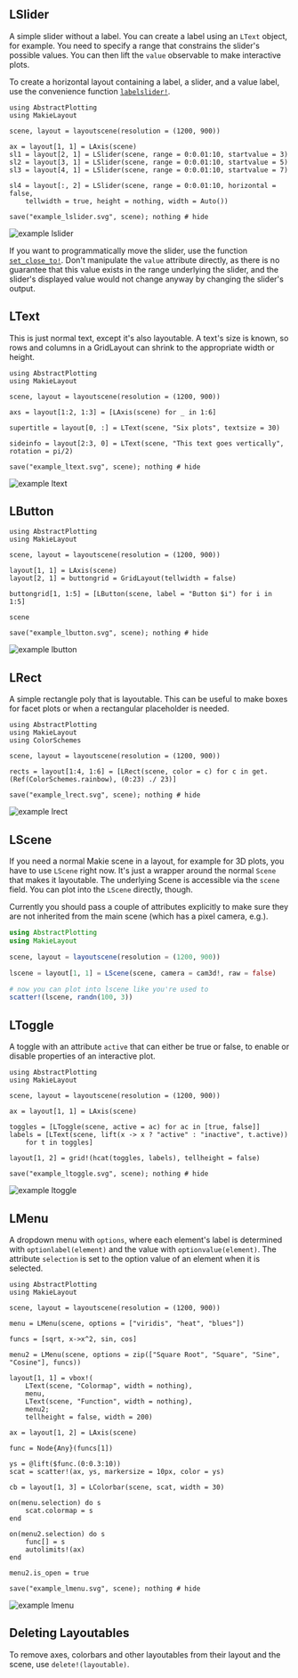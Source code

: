 ## LSlider

A simple slider without a label. You can create a label using an `LText` object,
for example. You need to specify a range that constrains the slider's possible values.
You can then lift the `value` observable to make interactive plots.

To create a horizontal layout containing a label, a slider, and a value label, use the convenience function [`labelslider!`](@ref).

```@example
using AbstractPlotting
using MakieLayout

scene, layout = layoutscene(resolution = (1200, 900))

ax = layout[1, 1] = LAxis(scene)
sl1 = layout[2, 1] = LSlider(scene, range = 0:0.01:10, startvalue = 3)
sl2 = layout[3, 1] = LSlider(scene, range = 0:0.01:10, startvalue = 5)
sl3 = layout[4, 1] = LSlider(scene, range = 0:0.01:10, startvalue = 7)

sl4 = layout[:, 2] = LSlider(scene, range = 0:0.01:10, horizontal = false,
    tellwidth = true, height = nothing, width = Auto())

save("example_lslider.svg", scene); nothing # hide
```

![example lslider](example_lslider.svg)

If you want to programmatically move the slider, use the function [`set_close_to!`](@ref).
Don't manipulate the `value` attribute directly, as there is no guarantee that
this value exists in the range underlying the slider, and the slider's displayed value would
not change anyway by changing the slider's output.

## LText

This is just normal text, except it's also layoutable. A text's size is known,
so rows and columns in a GridLayout can shrink to the appropriate width or height.

```@example
using AbstractPlotting
using MakieLayout

scene, layout = layoutscene(resolution = (1200, 900))

axs = layout[1:2, 1:3] = [LAxis(scene) for _ in 1:6]

supertitle = layout[0, :] = LText(scene, "Six plots", textsize = 30)

sideinfo = layout[2:3, 0] = LText(scene, "This text goes vertically", rotation = pi/2)

save("example_ltext.svg", scene); nothing # hide
```

![example ltext](example_ltext.svg)

## LButton

```@example
using AbstractPlotting
using MakieLayout

scene, layout = layoutscene(resolution = (1200, 900))

layout[1, 1] = LAxis(scene)
layout[2, 1] = buttongrid = GridLayout(tellwidth = false)

buttongrid[1, 1:5] = [LButton(scene, label = "Button $i") for i in 1:5]

scene

save("example_lbutton.svg", scene); nothing # hide
```

![example lbutton](example_lbutton.svg)


## LRect

A simple rectangle poly that is layoutable. This can be useful to make boxes for
facet plots or when a rectangular placeholder is needed.

```@example
using AbstractPlotting
using MakieLayout
using ColorSchemes

scene, layout = layoutscene(resolution = (1200, 900))

rects = layout[1:4, 1:6] = [LRect(scene, color = c) for c in get.(Ref(ColorSchemes.rainbow), (0:23) ./ 23)]

save("example_lrect.svg", scene); nothing # hide
```

![example lrect](example_lrect.svg)

## LScene

If you need a normal Makie scene in a layout, for example for 3D plots, you have
to use `LScene` right now. It's just a wrapper around the normal `Scene` that
makes it layoutable. The underlying Scene is accessible via the `scene` field.
You can plot into the `LScene` directly, though.

Currently you should pass a couple of attributes explicitly to make sure they
are not inherited from the main scene (which has a pixel camera, e.g.).

```julia
using AbstractPlotting
using MakieLayout

scene, layout = layoutscene(resolution = (1200, 900))

lscene = layout[1, 1] = LScene(scene, camera = cam3d!, raw = false)

# now you can plot into lscene like you're used to
scatter!(lscene, randn(100, 3))
```


## LToggle

A toggle with an attribute `active` that can either be true or false, to enable
or disable properties of an interactive plot.

```@example
using AbstractPlotting
using MakieLayout

scene, layout = layoutscene(resolution = (1200, 900))

ax = layout[1, 1] = LAxis(scene)

toggles = [LToggle(scene, active = ac) for ac in [true, false]]
labels = [LText(scene, lift(x -> x ? "active" : "inactive", t.active))
    for t in toggles]

layout[1, 2] = grid!(hcat(toggles, labels), tellheight = false)

save("example_ltoggle.svg", scene); nothing # hide
```

![example ltoggle](example_ltoggle.svg)


## LMenu

A dropdown menu with `options`, where each element's label is determined with `optionlabel(element)`
and the value with `optionvalue(element)`. The attribute `selection` is set
to the option value of an element when it is selected.

```@example
using AbstractPlotting
using MakieLayout

scene, layout = layoutscene(resolution = (1200, 900))

menu = LMenu(scene, options = ["viridis", "heat", "blues"])

funcs = [sqrt, x->x^2, sin, cos]

menu2 = LMenu(scene, options = zip(["Square Root", "Square", "Sine", "Cosine"], funcs))

layout[1, 1] = vbox!(
    LText(scene, "Colormap", width = nothing),
    menu,
    LText(scene, "Function", width = nothing),
    menu2;
    tellheight = false, width = 200)

ax = layout[1, 2] = LAxis(scene)

func = Node{Any}(funcs[1])

ys = @lift($func.(0:0.3:10))
scat = scatter!(ax, ys, markersize = 10px, color = ys)

cb = layout[1, 3] = LColorbar(scene, scat, width = 30)

on(menu.selection) do s
    scat.colormap = s
end

on(menu2.selection) do s
    func[] = s
    autolimits!(ax)
end

menu2.is_open = true

save("example_lmenu.svg", scene); nothing # hide
```

![example lmenu](example_lmenu.svg)


## Deleting Layoutables

To remove axes, colorbars and other layoutables from their layout and the scene,
use `delete!(layoutable)`.
